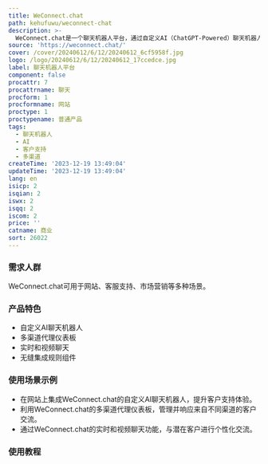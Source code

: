```yaml
---
title: WeConnect.chat
path: kehufuwu/weconnect-chat
description: >-
  WeConnect.chat是一个聊天机器人平台，通过自定义AI（ChatGPT-Powered）聊天机器人，可以简化潜在客户生成、提升客户支持、革新内容/培训材料，并利用多渠道代理仪表板的潜力，实现无限可能。平台提供直播和视频聊天功能，并无缝集成基于规则的组件。
source: 'https://weconnect.chat/'
cover: /cover/20240612/6/12/20240612_6cf5958f.jpg
logo: /logo/20240612/6/12/20240612_17ccedce.jpg
label: 聊天机器人平台
component: false
procattr: 7
procattrname: 聊天
procform: 1
procformname: 网站
proctype: 1
proctypename: 普通产品
tags:
  - 聊天机器人
  - AI
  - 客户支持
  - 多渠道
createTime: '2023-12-19 13:49:04'
updateTime: '2023-12-19 13:49:04'
lang: en
isicp: 2
isqian: 2
iswx: 2
isqq: 2
iscom: 2
price: ''
catname: 商业
sort: 26022
---
```




### 需求人群
WeConnect.chat可用于网站、客服支持、市场营销等多种场景。

### 产品特色
- 自定义AI聊天机器人
- 多渠道代理仪表板
- 实时和视频聊天
- 无缝集成规则组件

### 使用场景示例
- 在网站上集成WeConnect.chat的自定义AI聊天机器人，提升客户支持体验。
- 利用WeConnect.chat的多渠道代理仪表板，管理并响应来自不同渠道的客户交流。
- 通过WeConnect.chat的实时和视频聊天功能，与潜在客户进行个性化交流。

### 使用教程


  
